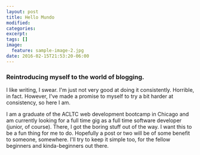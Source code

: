 ```yaml
---
layout: post
title: Hello Mundo
modified:
categories: 
excerpt:
tags: []
image: 
  feature: sample-image-2.jpg
date: 2016-02-15T21:53:20-06:00
---
```


### Reintroducing myself to the world of blogging.

I like writing, I swear. I'm just not very good at doing it consistently. Horrible, in fact. However, I've made a promise to myself to try a bit harder at consistency, so here I am.

I am a graduate of the ACLTC web development bootcamp in Chicago and am currently looking for a full time gig as a full time software developer (junior, of course). There, I got the boring stuff out of the way. I want this to be a fun thing for me to do. Hopefully a post or two will be of some benefit to someone, somewhere. I'll try to keep it simple too, for the fellow beginners and kinda-beginners out there.